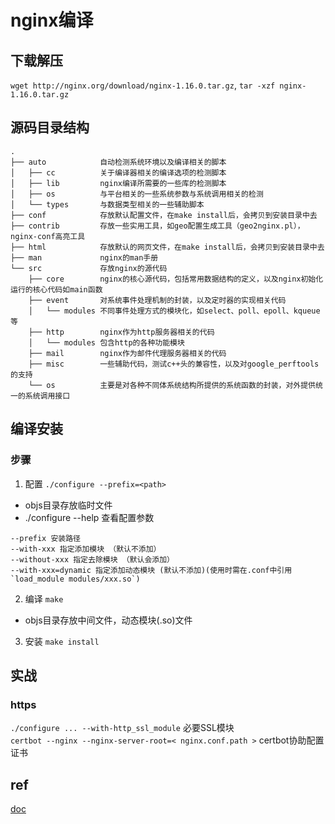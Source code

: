 # nginx编译

## 下载解压
`wget http://nginx.org/download/nginx-1.16.0.tar.gz`, `tar -xzf nginx-1.16.0.tar.gz`  

## 源码目录结构
```
.
├── auto            自动检测系统环境以及编译相关的脚本
│   ├── cc          关于编译器相关的编译选项的检测脚本
│   ├── lib         nginx编译所需要的一些库的检测脚本
│   ├── os          与平台相关的一些系统参数与系统调用相关的检测
│   └── types       与数据类型相关的一些辅助脚本
├── conf            存放默认配置文件，在make install后，会拷贝到安装目录中去
├── contrib         存放一些实用工具，如geo配置生成工具（geo2nginx.pl），nginx-conf高亮工具
├── html            存放默认的网页文件，在make install后，会拷贝到安装目录中去
├── man             nginx的man手册
└── src             存放nginx的源代码
    ├── core        nginx的核心源代码，包括常用数据结构的定义，以及nginx初始化运行的核心代码如main函数
    ├── event       对系统事件处理机制的封装，以及定时器的实现相关代码
    │   └── modules 不同事件处理方式的模块化，如select、poll、epoll、kqueue等
    ├── http        nginx作为http服务器相关的代码
    │   └── modules 包含http的各种功能模块
    ├── mail        nginx作为邮件代理服务器相关的代码
    ├── misc        一些辅助代码，测试c++头的兼容性，以及对google_perftools的支持
    └── os          主要是对各种不同体系统结构所提供的系统函数的封装，对外提供统一的系统调用接口
```

## 编译安装
### 步骤
1. 配置 `./configure --prefix=<path>`
- objs目录存放临时文件
- ./configure --help  查看配置参数
```
--prefix 安装路径  
--with-xxx 指定添加模块 （默认不添加）  
--without-xxx 指定去除模块 （默认会添加）  
--with-xxx=dynamic 指定添加动态模块 (默认不添加)(使用时需在.conf中引用`load_module modules/xxx.so`)
```

2. 编译 `make` 
- objs目录存放中间文件，动态模块(.so)文件

3. 安装 `make install`  

## 实战
### https
`./configure ... --with-http_ssl_module` 必要SSL模块  
`certbot --nginx --nginx-server-root=< nginx.conf.path >` certbot协助配置证书  

## ref
[ doc ](http://nginx.org/en/docs/install.html)